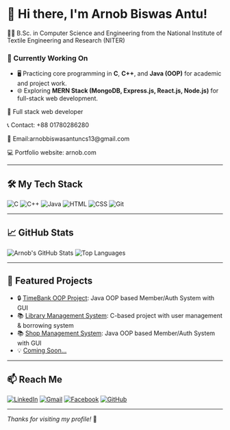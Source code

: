 # 👋 Hi there, I'm Arnob Biswas Antu!

👨‍🎓 B.Sc. in Computer Science and Engineering from the National Institute of Textile Engineering and Research (NITER)

### 🔭 Currently Working On

- 🖥️ Practicing core programming in **C**, **C++**, and **Java (OOP)** for academic and project work.
- 🌐 Exploring **MERN Stack (MongoDB, Express.js, React.js, Node.js)** for full-stack web development.


<p>🎯 Full stack web developer</p>
<p>📞 Contact: +88 01780286280</p>
<p>📧 Email:arnobbiswasantuncs13@gmail.com</p>
<p>💻 Portfolio website: arnob.com</p>


---

## 🛠️ My Tech Stack

![C](https://img.shields.io/badge/-C-00599C?logo=c&logoColor=white)
![C++](https://img.shields.io/badge/-C++-00599C?logo=c%2B%2B&logoColor=white)
![Java](https://img.shields.io/badge/-Java-007396?logo=java&logoColor=white)
![HTML](https://img.shields.io/badge/-HTML5-E34F26?logo=html5&logoColor=white)
![CSS](https://img.shields.io/badge/-CSS3-1572B6?logo=css3&logoColor=white)
![Git](https://img.shields.io/badge/-Git-F05032?logo=git&logoColor=white)

---

## 📈 GitHub Stats

![Arnob's GitHub Stats](https://github-readme-stats.vercel.app/api?username=arnobbiswasantu4049&show_icons=true&theme=radical)
![Top Languages](https://github-readme-stats.vercel.app/api/top-langs/?username=arnobbiswasantu4049&layout=compact&theme=radical)

---

## 📌 Featured Projects

- 🔒 [TimeBank OOP Project](https://github.com/arnobbiswasantu4049/Project-TimeBank-main): Java OOP based Member/Auth System with GUI  
- 📚 [Library Management System](link): C-based project with user management & borrowing system
- 📚 [Shop Management System](https://github.com/arnobbiswasantu4049/Shop-Management-System): Java OOP based Member/Auth System with GUI  
- 💡 [Coming Soon...](#)

---

## 📫 Reach Me

[![LinkedIn](https://img.shields.io/badge/LinkedIn-arnobbiswasantu-blue?logo=linkedin)](https://www.linkedin.com/in/arnob-biswas-antu/)
[![Gmail](https://img.shields.io/badge/Gmail-arnob.email-red?logo=gmail&logoColor=white)](mailto:arnobbiswasantuncs13@gmail.com)
[![Facebook](https://img.shields.io/badge/Facebook-1877F2?logo=facebook&logoColor=white)](https://www.facebook.com/arnob.biswas.96343/)
[![GitHub](https://img.shields.io/badge/GitHub-100000?logo=github&logoColor=white)](https://github.com/arnobbiswasantu4049)


---

_Thanks for visiting my profile!_ 🌟
